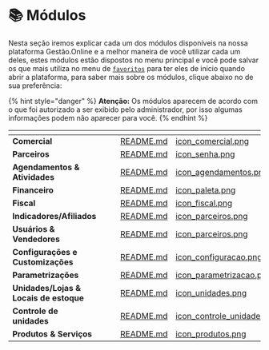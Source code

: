 # 📚 Módulos

Nesta seção iremos explicar cada um dos módulos disponíveis na nossa plataforma Gestão.Online e a melhor maneira de você utilizar cada um deles, estes módulos estão dispostos no menu principal e você pode salvar os que mais utiliza no menu de [`favoritos`](/erp-v2/primeiro_acesso/favoritos.md) para ter eles de inicio quando abrir a plataforma, para saber mais sobre os módulos, clique abaixo no de sua preferência:

{% hint style="danger" %}
**Atenção:** Os módulos aparecem de acordo com o que foi autorizado a ser exibido pelo administrador, por isso algumas informações podem não aparecer para você.
{% endhint %}

<table data-view="cards">
    <thead>
        <tr>
            <th></th>
            <th></th>
            <th></th>
            <th data-hidden data-card-target data-type="content-ref"></th>
            <th data-hidden data-card-cover data-type="files"></th>
        </tr>
    </thead>
    <tbody>
        <tr>
            <td>
                <strong>Comercial</strong>
            </td>
            <td></td>
            <td></td>
            <td>
                <a href="/erp-v2/modulos/comercial/README.md">README.md</a>
            </td>
            <td>
                <a href="/erp-v2/assets/modulos/icon_comercial.png">icon_comercial.png</a>
            </td>
        </tr>
        <tr>
            <td>
                <strong>Parceiros</strong>
            </td>
            <td></td>
            <td></td>
            <td>
                <a href="/erp-v2/modulos/parceiros/README.md">README.md</a>
            </td>
            <td>
                <a href="/erp-v2/assets/icon_senha.png">icon_senha.png</a>
            </td>
        </tr>
        <tr>
            <td>
                <strong>Agendamentos & Atividades</strong>
            </td>
            <td></td>
            <td></td>
            <td>
                <a href="/erp-v2/modulos/agendamentos_atividades/README.md">README.md</a>
            </td>
            <td>
                <a href="/erp-v2/assets/modulos/icon_agendamentos.png">icon_agendamentos.png</a>
            </td>
        </tr>
        <tr>
            <td>
                <strong>Financeiro</strong>
            </td>
            <td></td>
            <td></td>
            <td>
                <a href="/erp-v2/modulos/financeiro/README.md">README.md</a>
            </td>
            <td>
                <a href="/erp-v2/assets/modulos/icon_financeiro.png">icon_paleta.png</a>
            </td>
        </tr>
        <tr>
            <td>
                <strong>Fiscal</strong>
            </td>
            <td></td>
            <td></td>
            <td>
                <a href="/erp-v2/modulos/fiscal/README.md">README.md</a>
            </td>
            <td>
                <a href="/erp-v2/assets/modulos/icon_fiscal.png">icon_fiscal.png</a>
            </td>
        </tr>
        <tr>
            <td>
                <strong>Indicadores/Afiliados</strong>
            </td>
            <td></td>
            <td></td>
            <td>
                <a href="/erp-v2/modulos/indicadores_afiliados/README.md">README.md</a>
            </td>
            <td>
                <a href="/erp-v2/assets/modulos/icon_parceiros.png">icon_parceiros.png</a>
            </td>
        </tr>
        <tr>
            <td>
                <strong>Usuários & Vendedores</strong>
            </td>
            <td></td>
            <td></td>
            <td>
                <a href="/erp-v2/modulos/usuarios_vendedores/README.md">README.md</a>
            </td>
            <td>
                <a href="/erp-v2/assets/modulos/icon_parceiros.png">icon_parceiros.png</a>
            </td>
        </tr>
        <tr>
            <td>
                <strong>Configurações e Customizações</strong>
            </td>
            <td></td>
            <td></td>
            <td>
                <a href="/erp-v2/modulos/configuracoes_customizacoes/README.md">README.md</a>
            </td>
            <td>
                <a href="/erp-v2/assets/modulos/icon_configuracao.png">icon_configuracao.png</a>
            </td>
        </tr>
        <tr>
            <td>
                <strong>Parametrizações</strong>
            </td>
            <td></td>
            <td></td>
            <td>
                <a href="/erp-v2/modulos/parametrizacoes/README.md">README.md</a>
            </td>
            <td>
                <a href="/erp-v2/assets/modulos/icon_parametrizacao.png">icon_parametrizacao.png</a>
            </td>
        </tr>
        <tr>
            <td>
                <strong>Unidades/Lojas & Locais de estoque</strong>
            </td>
            <td></td>
            <td></td>
            <td>
                <a href="/erp-v2/modulos/unidades_locais_estoque/README.md">README.md</a>
            </td>
            <td>
                <a href="/erp-v2/assets/modulos/icon_unidades.png">icon_unidades.png</a>
            </td>
        </tr>
        <tr>
            <td>
                <strong>Controle de unidades</strong>
            </td>
            <td></td>
            <td></td>
            <td>
                <a href="/erp-v2/modulos/controle_unidades/README.md">README.md</a>
            </td>
            <td>
                <a href="/erp-v2/assets/modulos/icon_controle_unidades.png">icon_controle_unidades.png</a>
            </td>
        </tr>
        <tr>
            <td>
                <strong>Produtos & Serviços</strong>
            </td>
            <td></td>
            <td></td>
            <td>
                <a href="/erp-v2/modulos/produtos_servicos/README.md">README.md</a>
            </td>
            <td>
                <a href="/erp-v2/assets/modulos/icon_produtos.png">icon_produtos.png</a>
            </td>
        </tr>
    </tbody>
</table>